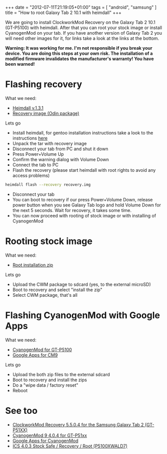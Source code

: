 +++
date = "2012-07-11T21:19:05+01:00"
tags = [ "android", "samsung" ]
title = "How to root Galaxy Tab 2 10.1 with heimdall"
+++

We are going to install ClockworkMod Recovery on the Galaxy Tab 2 10.1 (GT-P5100) with heimdall. After that you can root your stock image or install CyanogenMod on your tab. If you have another version of Galaxy Tab 2 you will need other images for it, for links take a look at the links at the bottom.

<!--more-->

**Warning: It was working for me. I'm not responsible if you break your device. You are doing this steps at your own risk. The installation of a modified firmware invalidates the manufacturer's warranty! You have been warned!**

# Flashing recovery

What we need:

- [Heimdall v.1.3.1](http://www.glassechidna.com.au/products/heimdall/)
- [Recovery image (Odin package)](http://teamhacksung.org/download/samsung/GT-P5100/GT-P5100_ClockworkMod-Recovery_5.5.0.4.tar)

Lets go

- Install heimdall, for gentoo installation instructions take a look to the instructions [here](/blog/2012/12/30/flashing-android-4-on-samsung-galaxy-s-ii-with-heimdall/)
- Unpack the tar with recovery image
- Disconnect your tab from PC and shut it down
- Press Power+Volume Up
- Confirm the warning dialog with Volume Down
- Connect the tab to PC
- Flash the recovery (please start heimdall with root rights to avoid any access problems)

```bash
heimdall flash --recovery recovery.img
```

- Disconnect your tab
- You can boot to recovery if our press Power+Volume Down, release power button when you see Galaxy Tab logo and hold Volume Down for the next 5 seconds. Wait for recovery, it takes some time.
- You can now proceed with rooting of stock image or with installing of CyanogenMod

# Rooting stock image

What we need:

- [Root installation zip](http://forum.xda-developers.com/attachment.php?attachmentid=1113246&d=1339079326)

Lets go

- Upload the CWM package to sdcard (yes, to the external microSD)
- Boot to recovery and select "install the zip"
- Select CWM package, that's all

# Flashing CyanogenMod with Google Apps

What we need:

- [CyanogenMod for GT-P5100](http://builds.teamhacksung.org/?dir=&download=cm-9-20120706-EXPERIMENTAL-p5100-CODEWORKX.zip)
- [Google Apps for CM9](http://goo.im/gapps/gapps-ics-20120429-signed.zip)

Lets go

- Upload the both zip files to the external sdcard
- Boot to recovery and install the zips
- Do a "wipe data / factory reset"
- Reboot

# See too

- [ClockworkMod Recovery 5.5.0.4 for the Samsung Galaxy Tab 2 (GT-P51XX)](http://forum.xda-developers.com/showthread.php?t=1722063)
- [CyanogenMod 9 4.0.4 for GT-P51xx](http://forum.xda-developers.com/showthread.php?t=1722099)
- [Google Apps for CyanogenMod](http://goo.im/gapps)
- [ICS 4.0.3 Stock Safe / Recovery / Root (P5100XWALD7)](http://forum.xda-developers.com/showthread.php?t=1686514)
